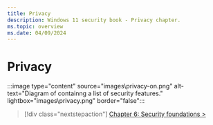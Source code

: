```yaml
---
title: Privacy
description: Windows 11 security book - Privacy chapter.
ms.topic: overview
ms.date: 04/09/2024
---
```


# Privacy

:::image type="content" source="images\privacy-on.png" alt-text="Diagram of containng a list of security features." lightbox="images\privacy.png" border="false":::

> [!div class="nextstepaction"]
> [Chapter 6: Security foundations >](security-foundations.md)